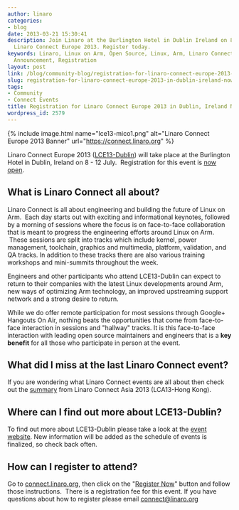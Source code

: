 ```yaml
---
author: linaro
categories:
- blog
date: 2013-03-21 15:30:41
description: Join Linaro at the Burlington Hotel in Dublin Ireland on 8-12 July for
  Linaro Connect Europe 2013. Register today.
keywords: Linaro, Linux on Arm, Open Source, Linux, Arm, Linaro Connect, LCE13-Dublin,
  Announcement, Registration
layout: post
link: /blog/community-blog/registration-for-linaro-connect-europe-2013-in-dublin-ireland-now-open/
slug: registration-for-linaro-connect-europe-2013-in-dublin-ireland-now-open
tags:
- Community
- Connect Events
title: Registration for Linaro Connect Europe 2013 in Dublin, Ireland Now Open
wordpress_id: 2579
---
```


{% include image.html name="lce13-mico1.png" alt="Linaro Connect Europe 2013 Banner" url="https://connect.linaro.org" %}

Linaro Connect Europe 2013 ([LCE13-Dublin](https://connect.linaro.org)) will take place at the Burlington Hotel in Dublin, Ireland on 8 - 12 July.  Registration for this event is [now open](http://linaroconnect-lce13-eorg.eventbrite.com/).


## What is Linaro Connect all about?


Linaro Connect is all about engineering and building the future of Linux on Arm.  Each day starts out with exciting and informational keynotes, followed by a morning of sessions where the focus is on face-to-face collaboration that is meant to progress the engineering efforts around Linux on Arm.  These sessions are split into tracks which include kernel, power management, toolchain, graphics and multimedia, platform, validation, and QA tracks. In addition to these tracks there are also various training workshops and mini-summits throughout the week.

Engineers and other participants who attend LCE13-Dublin can expect to return to their companies with the latest Linux developments around Arm, new ways of optimizing Arm technology, an improved upstreaming support network and a strong desire to return.

While we do offer remote participation for most sessions through Google+ Hangouts On Air, nothing beats the opportunities that come from face-to-face interaction in sessions and "hallway" tracks. It is this face-to-face interaction with leading open source maintainers and engineers that is a **key benefit** for all those who participate in person at the event.


## What did I miss at the last Linaro Connect event?


If you are wondering what Linaro Connect events are all about then check out the [summary](https://wiki.linaro.org/Events/LCA13) from Linaro Connect Asia 2013 (LCA13-Hong Kong).


## Where can I find out more about LCE13-Dublin?


To find out more about LCE13-Dublin please take a look at the [event website](https://connect.linaro.org). New information will be added as the schedule of events is finalized, so check back often.


## How can I register to attend?


Go to [connect.linaro.org](https://connect.linaro.org), then click on the "[Register Now](http://linaroconnect-lce13-eorg.eventbrite.com/)" button and follow those instructions.  There is a registration fee for this event. If you have questions about how to register please email [connect@linaro.org](mailto:connect@linaro.org)